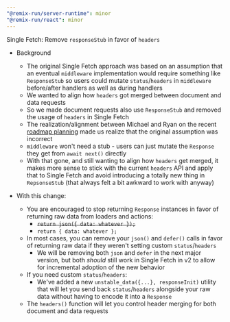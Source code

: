 ```yaml
---
"@remix-run/server-runtime": minor
"@remix-run/react": minor
---
```


Single Fetch: Remove `responseStub` in favor of `headers`

- Background

  - The original Single Fetch approach was based on an assumption that an eventual `middleware` implementation would require something like `ResponseStub` so users could mutate `status`/`headers` in `middleware` before/after handlers as well as during handlers
  - We wanted to align how `headers` got merged between document and data requests
  - So we made document requests also use `ResponseStub` and removed the usage of `headers` in Single Fetch
  - The realization/alignment between Michael and Ryan on the recent [roadmap planning](https://www.youtube.com/watch?v=f5z_axCofW0) made us realize that the original assumption was incorrect
  - `middleware` won't need a stub - users can just mutate the `Response` they get from `await next()` directly
  - With that gone, and still wanting to align how `headers` get merged, it makes more sense to stick with the current `headers` API and apply that to Single Fetch and avoid introducing a totally new thing in `RepsonseStub` (that always felt a bit awkward to work with anyway)

- With this change:
  - You are encouraged to stop returning `Response` instances in favor of returning raw data from loaders and actions:
    - ~~`return json({ data: whatever });`~~
    - `return { data: whatever };`
  - In most cases, you can remove your `json()` and `defer()` calls in favor of returning raw data if they weren't setting custom `status`/`headers`
    - We will be removing both `json` and `defer` in the next major version, but both _should_ still work in Single Fetch in v2 to allow for incremental adoption of the new behavior
  - If you need custom `status`/`headers`:
    - We've added a new `unstable_data({...}, responseInit)` utility that will let you send back `status`/`headers` alongside your raw data without having to encode it into a `Response`
  - The `headers()` function will let you control header merging for both document and data requests
